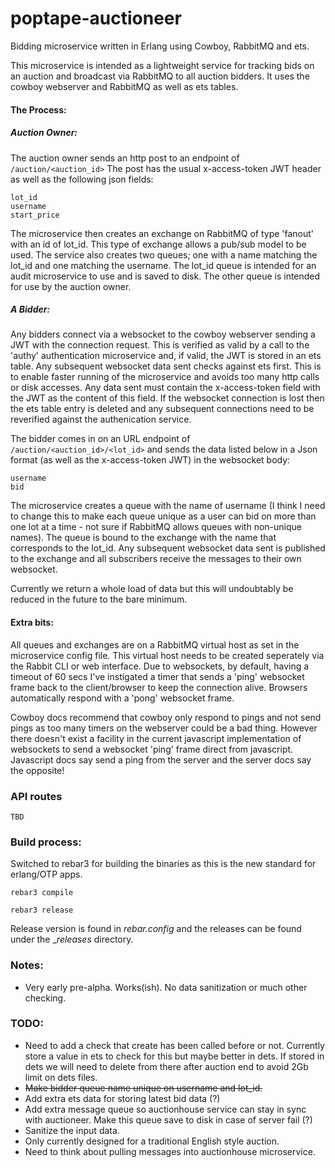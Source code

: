 # poptape-auctioneer
Bidding microservice written in Erlang using Cowboy, RabbitMQ and ets.

This microservice is intended as a lightweight service for tracking bids on an 
auction and broadcast via RabbitMQ to all auction bidders. It uses the cowboy
webserver and RabbitMQ as well as ets tables.

#### The Process:

##### Auction Owner:
The auction owner sends an http post to an endpoint of `/auction/<auction_id>`
The post has the usual x-access-token JWT header as well as the following json
fields:
```
lot_id
username
start_price
```
The microservice then creates an exchange on RabbitMQ of type 'fanout' with an id 
of lot\_id. This type of exchange allows a pub/sub model to be used. The service 
also creates two queues; one with a name matching the lot\_id and one matching 
the username. The lot\_id queue is intended for an audit microservice to use and 
is saved to disk. The other queue is intended for use by the auction owner.

##### A Bidder:
Any bidders connect via a websocket to the cowboy webserver sending a JWT with the 
connection request. This is verified as valid by a call to the 'authy' authentication
microservice and, if valid, the JWT is stored in an ets table. Any subsequent 
websocket data sent checks against ets first. This is to enable faster running of the 
microservice and avoids too many http calls or disk accesses. Any data sent must contain
the x-access-token field with the JWT as the content of this field.
If the websocket connection is lost then the ets table entry is deleted and any 
subsequent connections need to be reverified against the authenication service.

The bidder comes in on an URL endpoint of `/auction/<auction_id>/<lot_id>` and 
sends the data listed below in a Json format (as well as the x-access-token JWT) in the 
websocket body:
```
username
bid
```
The microservice creates a queue with the name of username (I think I need to change 
this to make each queue unique as a user can bid on more than one lot at a time - not
 sure if RabbitMQ allows queues with non-unique names). 
The queue is bound to the exchange with the name that corresponds to the lot\_id. 
Any subsequent websocket data sent is published to the exchange and all subscribers 
receive the messages to their own websocket.

Currently we return a whole load of data but this will undoubtably be reduced in the future 
to the bare minimum. 

#### Extra bits:
All queues and exchanges are on a RabbitMQ virtual host as set in the microservice config file.
This virtual host needs to be created seperately via the Rabbit CLI or web interface.
Due to websockets, by default, having a timeout of 60 secs I've instigated a timer that sends
a 'ping' websocket frame back to the client/browser to keep the connection alive. Browsers
automatically respond with a 'pong' websocket frame. 

Cowboy docs recommend that cowboy only respond to pings and not send pings as too many 
timers on the webserver could be a bad thing. However there doesn't exist a facility in the 
current javascript implementation of websockets to send a websocket 'ping' frame direct 
from javascript. Javascript docs say send a ping from the server and the server docs say 
the opposite!

### API routes

```
TBD
```

### Build process:
Switched to rebar3 for building the binaries as this is the new standard for erlang/OTP apps.

```
rebar3 compile

rebar3 release
```

Release version is found in _rebar.config_ and the releases can be found under the __releases_ directory.


### Notes:
* Very early pre-alpha. Works(ish). No data sanitization or much other checking.

### TODO:
* Need to add a check that create has been called before or not. Currently store a value in
  ets to check for this but maybe better in dets. If stored in dets we will need to delete
  from there after auction end to avoid 2Gb limit on dets files.
* ~~Make bidder queue name unique on username and lot\_id.~~
* Add extra ets data for storing latest bid data (?)
* Add extra message queue so auctionhouse service can stay in sync with auctioneer. Make this 
  queue save to disk in case of server fail (?)
* Sanitize the input data.
* Only currently designed for a traditional English style auction.
* Need to think about pulling messages into auctionhouse microservice.
